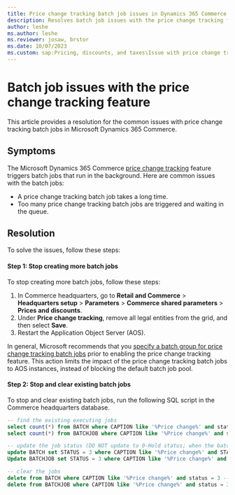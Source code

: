 ```yaml
---
title: Price change tracking batch job issues in Dynamics 365 Commerce
description: Resolves batch job issues with the price change tracking feature in Microsoft Dynamics 365 Commerce.
author: leshe
ms.author: leshe
ms.reviewer: josaw, brstor
ms.date: 10/07/2023
ms.custom: sap:Pricing, discounts, and taxes\Issue with price change tracking
---
```

# Batch job issues with the price change tracking feature

This article provides a resolution for the common issues with price change tracking batch jobs in Microsoft Dynamics 365 Commerce.

## Symptoms

The Microsoft Dynamics 365 Commerce [price change tracking](/dynamics365/commerce/price-change-tracking) feature triggers batch jobs that run in the background. Here are common issues with the batch jobs:

- A price change tracking batch job takes a long time.
- Too many price change tracking batch jobs are triggered and waiting in the queue.

## Resolution

To solve the issues, follow these steps:

#### Step 1: Stop creating more batch jobs

To stop creating more batch jobs, follow these steps:

1. In Commerce headquarters, go to **Retail and Commerce** > **Headquarters setup** > **Parameters** > **Commerce shared parameters** > **Prices and discounts**.
1. Under **Price change tracking**, remove all legal entities from the grid, and then select **Save**.
1. Restart the Application Object Server (AOS).

In general, Microsoft recommends that you [specify a batch group for price change tracking batch jobs](/dynamics365/commerce/price-change-tracking#specify-batch-group-for-price-change-tracking-batch-jobs) prior to enabling the price change tracking feature. This action limits the impact of the price change tracking batch jobs to AOS instances, instead of blocking the default batch job pool.

#### Step 2: Stop and clear existing batch jobs

To stop and clear existing batch jobs, run the following SQL script in the Commerce headquarters database.

```sql
-- find the existing executing jobs
select count(*) from BATCH where CAPTION like '%Price change%' and status = 2 --executing
select count(*) from BATCHJOB where CAPTION like '%Price change%' and status = 2 --executing

-- update the job status (DO NOT update to 0-Hold status; when the batch service restarts, they will be picked up again.) 
update BATCH set STATUS = 3 where CAPTION like '%Price change%' and STATUS = 2 --set to error
Update BATCHJOB set STATUS = 3 where CAPTION like '%Price change%' and STATUS = 2 --set to error

-- clear the jobs
delete from BATCH where CAPTION like '%Price change%' and status = 3 --error
delete from BATCHJOB where CAPTION like '%Price change%' and status = 3 --error
```
